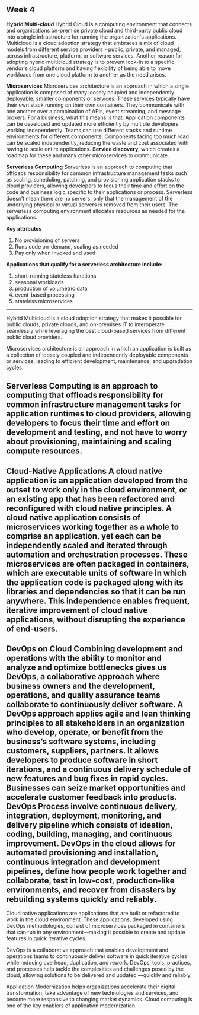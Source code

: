 ## Week 4

**Hybrid Multi-cloud**
Hybrid Cloud is a computing environment that connects and organizations on-premise private cloud and third-party public cloud into a single infrastructure for running the organization's applications. Multicloud is a cloud adoption strategy that embraces a mix of cloud models from different service providers - public, private, and managed, across infrastructure, platform, or software services. Another reason for adopting hybrid multicloud strategy is to prevent lock-in to a specific vendor's cloud platform and having flexibility of being able to move workloads from one cloud platform to another as the need arises.

**Microservices**
Microservices architecture is an approach in which a single application is composed of many loosely coupled and independently deployable, smaller components or services. These services typically have their own stack running on their own containers. They communicate with one another over a combination of APIs, event streaming, and message brokers. For a business, what this means is that: Application components can be developed and updated more efficiently by multiple developers working independently. Teams can use different stacks and runtime environments for different components. Components facing too much load can be scaled independently, reducing the waste and cost associated with having to scale entire applications. **Service discovery**, which creates a roadmap for these and many other microservices to communicate.

**Serverless Computing**
Serverless is an approach to computing that offloads responsibility for common infrastructure management tasks such as scaling, scheduling, patching, and provisioning application stacks to cloud providers, allowing developers to focus their time and effort on the code and business logic specific to their applications or process. Serverless doesn’t mean there are no servers; only that the management of the underlying physical or virtual servers is removed from their users. The serverless computing environment allocates resources as needed for the applications.

**Key attributes**
1. No provisioning of servers
2. Runs code on-demand, scaling as needed
3. Pay only when invoked and used

**Applications that qualify for a serverless architecture include:**
1. short-running stateless functions
2. seasonal workloads
3. production of volumetric data
4. event-based processing
5. stateless microservices
---
Hybrid Multicloud is a cloud adoption strategy that makes it possible for public clouds, private clouds, and on-premises IT to interoperate seamlessly while leveraging the best cloud-based services from different public cloud providers.

Microservices architecture is an approach in which an application is built as a collection of loosely coupled and independently deployable components or services, leading to efficient development, maintenance, and upgradation cycles.

Serverless Computing is an approach to computing that offloads responsibility for common infrastructure management tasks for application runtimes to cloud providers, allowing developers to focus their time and effort on development and testing, and not have to worry about provisioning, maintaining and scaling compute resources.
---
**Cloud-Native Applications**
A cloud native application is an application developed from the outset to work only in the cloud environment, or an existing app that has been refactored and reconfigured with cloud native principles. A cloud native application consists of microservices working together as a whole to comprise an application, yet each can be independently scaled and iterated through automation and orchestration processes. These microservices are often packaged in containers, which are executable units of software in which the application code is packaged along with its libraries and dependencies so that it can be run anywhere. This independence enables frequent, iterative improvement of cloud native applications, without disrupting the experience of end-users.
---
**DevOps on Cloud**
Combining development and operations with the ability to monitor and analyze and optimize bottlenecks gives us DevOps, a collaborative approach where business owners and the development, operations, and quality assurance teams collaborate to continuously deliver software. A DevOps approach applies agile and lean thinking principles to all stakeholders in an organization who develop, operate, or benefit from the business’s software systems, including customers, suppliers, partners. It allows developers to produce software in short iterations, and a continuous delivery schedule of new features and bug fixes in rapid cycles. Businesses can seize market opportunities and accelerate customer feedback into products. DevOps Process involve continuous delivery, integration, deployment, monitoring, and delivery pipeline which consists of ideation, coding, building, managing, and continuous improvement. DevOps in the cloud allows for automated provisioning and installation, continuous integration and development pipelines, define how people work together and collaborate, test in low-cost, production-like environments, and recover from disasters by rebuilding systems quickly and reliably.
---
Cloud native applications are applications that are built or refactored to work in the cloud environment. These applications, developed using DevOps methodologies, consist of microservices packaged in containers that can run in any environment—making it possible to create and update features in quick iterative cycles.

DevOps is a collaborative approach that enables development and operations teams to continuously deliver software in quick iterative cycles while reducing overhead, duplication, and rework. DevOps’ tools, practices, and processes help tackle the complexities and challenges posed by the cloud, allowing solutions to be delivered and updated —quickly and reliably.

Application Modernization helps organizations accelerate their digital transformation, take advantage of new technologies and services, and become more responsive to changing market dynamics. Cloud computing is one of the key enablers of application modernization.
